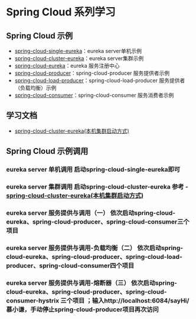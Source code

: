 # Spring Cloud 系列学习

## Spring Cloud 示例
- [spring-cloud-single-eureka](https://github.com/15001167619/spring-cloud/tree/master/spring-cloud-single-eureka)：eureka server单机示例
- [spring-cloud-cluster-eureka](https://github.com/15001167619/spring-cloud/tree/master/spring-cloud-cluster-eureka)：eureka server集群示例
- [spring-cloud-eureka](https://github.com/15001167619/spring-cloud/tree/master/spring-cloud-eureka)：eureka 服务注册中心
- [spring-cloud-producer](https://github.com/15001167619/spring-cloud/tree/master/spring-cloud-producer)：spring-cloud-producer 服务提供者示例
- [spring-cloud-load-producer](https://github.com/15001167619/spring-cloud/tree/master/spring-cloud-load-producer)：spring-cloud-load-producer 服务提供者（负载均衡）示例
- [spring-cloud-consumer](https://github.com/15001167619/spring-cloud/tree/master/spring-cloud-consumer)：spring-cloud-consumer 服务消费者示例

## 学习文档

- [spring-cloud-cluster-eureka(本机集群启动方式)](https://weibo.com/ttarticle/p/show?id=2309404230835917206231#_0)

## Spring Cloud 示例调用

### eureka server 单机调用 启动spring-cloud-single-eureka即可
### eureka server 集群调用 启动spring-cloud-cluster-eureka 参考 - [spring-cloud-cluster-eureka(本机集群启动方式)](https://weibo.com/ttarticle/p/show?id=2309404230835917206231#_0)
### eureka server 服务提供与调用（一） 依次启动spring-cloud-eureka、spring-cloud-producer、spring-cloud-consumer三个项目
### eureka server 服务提供与调用-负载均衡（二） 依次启动spring-cloud-eureka、spring-cloud-producer、spring-cloud-load-producer、spring-cloud-consumer四个项目
### eureka server 服务提供与调用-熔断器（三） 依次启动spring-cloud-eureka、spring-cloud-producer、spring-cloud-consumer-hystrix 三个项目 ；输入http://localhost:6084/sayHi/慕小谦，手动停止spring-cloud-producer项目再次访问



